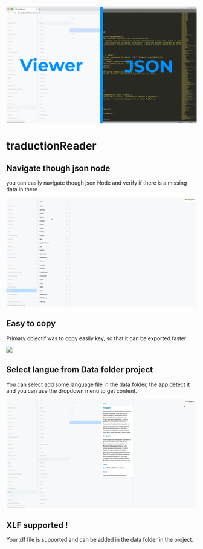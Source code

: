 ![](./img/Half-Half.png)


# traductionReader


## Navigate though json node
you can easily navigate though json Node and verify if there is a missing data in there


![](./img/Navigate.gif)






## Easy to copy
Primary objectif was to copy easily key, so that it can be exported faster


![](./img/easy-to-copy.gif)







## Select langue from Data folder project
You can select add some language file in the data folder, the app detect it and you can use the dropdown menu to get content.


![](./img/langue.gif)







## XLF supported !
Your xlf file is supported and can be added in the data folder in the project. 